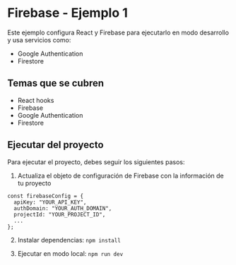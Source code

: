 # Firebase - Ejemplo 1

Este ejemplo configura React y Firebase para ejecutarlo en modo desarrollo y usa servicios como:

* Google Authentication
* Firestore

## Temas que se cubren
* React hooks
* Firebase
* Google Authentication
* Firestore

## Ejecutar del proyecto
Para ejecutar el proyecto, debes seguir los siguientes pasos:

1. Actualiza el objeto de configuración de Firebase con la información de tu proyecto
```
const firebaseConfig = {
  apiKey: "YOUR_API_KEY",
  authDomain: "YOUR_AUTH_DOMAIN",
  projectId: "YOUR_PROJECT_ID",
  ...
};
```
2. Instalar dependencias:
```npm install```

3. Ejecutar en modo local:
```npm run dev```
